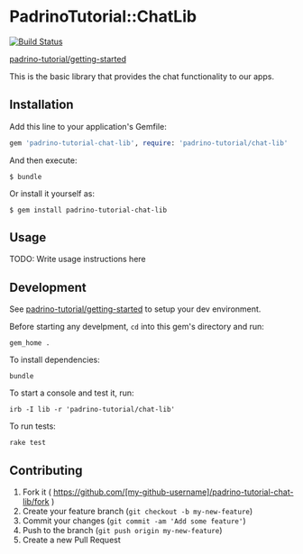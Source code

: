 # PadrinoTutorial::ChatLib

[<img src="https://api.travis-ci.org/padrino-tutorial/chat-lib.svg" alt="Build Status" />](https://travis-ci.org/padrino-tutorial/chat-lib)

[padrino-tutorial/getting-started](https://github.com/padrino-tutorial/getting-started/blob/master/README.md)

This is the basic library that provides the chat functionality to our apps.

## Installation

Add this line to your application's Gemfile:

```ruby
gem 'padrino-tutorial-chat-lib', require: 'padrino-tutorial/chat-lib'
```

And then execute:

    $ bundle

Or install it yourself as:

    $ gem install padrino-tutorial-chat-lib

## Usage

TODO: Write usage instructions here

## Development

See [padrino-tutorial/getting-started](https://github.com/padrino-tutorial/getting-started/blob/master/README.md#base-setup)
to setup your dev environment.

Before starting any develpment, `cd` into this gem's directory and run:

```
gem_home .
```

To install dependencies:

```
bundle
```

To start a console and test it, run:

```
irb -I lib -r 'padrino-tutorial/chat-lib'
```

To run tests:

```
rake test
```

## Contributing

1. Fork it ( https://github.com/[my-github-username]/padrino-tutorial-chat-lib/fork )
2. Create your feature branch (`git checkout -b my-new-feature`)
3. Commit your changes (`git commit -am 'Add some feature'`)
4. Push to the branch (`git push origin my-new-feature`)
5. Create a new Pull Request
